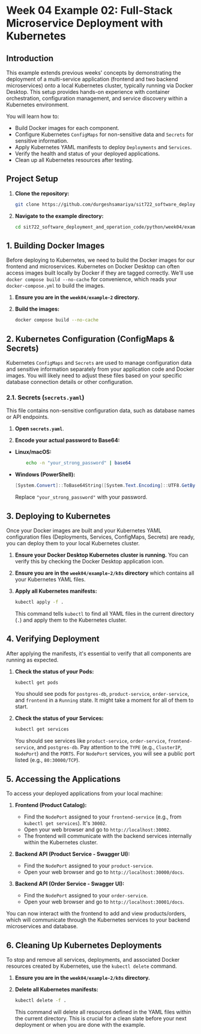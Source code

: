 # Week 04 Example 02: Full-Stack Microservice Deployment with Kubernetes

## Introduction

This example extends previous weeks' concepts by demonstrating the deployment of a multi-service application (frontend and two backend microservices) onto a local Kubernetes cluster, typically running via Docker Desktop. This setup provides hands-on experience with container orchestration, configuration management, and service discovery within a Kubernetes environment.

You will learn how to:

- Build Docker images for each component.
- Configure Kubernetes `ConfigMaps` for non-sensitive data and `Secrets` for sensitive information.
- Apply Kubernetes YAML manifests to deploy `Deployments` and `Services`.
- Verify the health and status of your deployed applications.
- Clean up all Kubernetes resources after testing.

## Project Setup

1.  **Clone the repository:**
    ```bash
    git clone https://github.com/durgeshsamariya/sit722_software_deployment_and_operation_code.git
    ```
2.  **Navigate to the example directory:**
    ```bash
    cd sit722_software_deployment_and_operation_code/python/week04/example-2
    ```

## 1. Building Docker Images

Before deploying to Kubernetes, we need to build the Docker images for our frontend and microservices. Kubernetes on Docker Desktop can often access images built locally by Docker if they are tagged correctly. We'll use `docker compose build --no-cache` for convenience, which reads your `docker-compose.yml` to build the images.

1.  **Ensure you are in the `week04/example-2` directory.**

2.  **Build the images:**

    ```bash
    docker compose build --no-cache
    ```

## 2. Kubernetes Configuration (ConfigMaps & Secrets)

Kubernetes `ConfigMaps` and `Secrets` are used to manage configuration data and sensitive information separately from your application code and Docker images. You will likely need to adjust these files based on your specific database connection details or other configuration.

### 2.1. Secrets (`secrets.yaml`)

This file contains non-sensitive configuration data, such as database names or API endpoints.

1.  **Open `secrets.yaml`**.

2.  **Encode your actual password to Base64:**

- **Linux/macOS:**

  ```bash
      echo -n "your_strong_password" | base64
  ```

- **Windows (PowerShell):**

  ```powershell
  [System.Convert]::ToBase64String([System.Text.Encoding]::UTF8.GetBytes("your_strong_password"))
  ```

  Replace `"your_strong_password"` with your password.

## 3. Deploying to Kubernetes

Once your Docker images are built and your Kubernetes YAML configuration files (Deployments, Services, ConfigMaps, Secrets) are ready, you can deploy them to your local Kubernetes cluster.

1.  **Ensure your Docker Desktop Kubernetes cluster is running.** You can verify this by checking the Docker Desktop application icon.

2.  **Ensure you are in the `week04/example-2/k8s` directory** which contains all your Kubernetes YAML files.

3.  **Apply all Kubernetes manifests:**
    ```bash
    kubectl apply -f .
    ```
    This command tells `kubectl` to find all YAML files in the current directory (`.`) and apply them to the Kubernetes cluster.

## 4. Verifying Deployment

After applying the manifests, it's essential to verify that all components are running as expected.

1.  **Check the status of your Pods:**

    ```bash
    kubectl get pods
    ```

    You should see pods for `postgres-db`, `product-service`, `order-service`, and `frontend` in a `Running` state. It might take a moment for all of them to start.

2.  **Check the status of your Services:**

    ```bash
    kubectl get services
    ```

    You should see services like `product-service`, `order-service`, `frontend-service`, and `postgres-db`. Pay attention to the `TYPE` (e.g., `ClusterIP`, `NodePort`) and the `PORTS`. For `NodePort` services, you will see a public port listed (e.g., `80:30000/TCP`).

## 5. Accessing the Applications

To access your deployed applications from your local machine:

1.  **Frontend (Product Catalog):**

    - Find the `NodePort` assigned to your `frontend-service` (e.g., from `kubectl get services`). It's `30002`.
    - Open your web browser and go to `http://localhost:30002`.
    - The frontend will communicate with the backend services internally within the Kubernetes cluster.

2.  **Backend API (Product Service - Swagger UI):**

    - Find the `NodePort` assigned to your `product-service`.
    - Open your web browser and go to `http://localhost:30000/docs`.

3.  **Backend API (Order Service - Swagger UI):**
    - Find the `NodePort` assigned to your `order-service`.
    - Open your web browser and go to `http://localhost:30001/docs`.

You can now interact with the frontend to add and view products/orders, which will communicate through the Kubernetes services to your backend microservices and database.

## 6. Cleaning Up Kubernetes Deployments

To stop and remove all services, deployments, and associated Docker resources created by Kubernetes, use the `kubectl delete` command.

1.  **Ensure you are in the `week04/example-2/k8s` directory.**

2.  **Delete all Kubernetes manifests:**
    ```bash
    kubectl delete -f .
    ```
    This command will delete all resources defined in the YAML files within the current directory. This is crucial for a clean slate before your next deployment or when you are done with the example.
